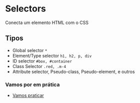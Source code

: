 # Selectors

Conecta um elemento HTML com o CSS

## Tipos

* Global selector `*`
* Element/Type selector `h1, h2, p, div`
* ID selector `#box, #container`
* Class Selector `.red, .m-4`
* Attribute selector, Pseudo-class, Pseudo-element, e outros

### Vamos por em prática

- [Vamos praticar](https://github.com/Nathan-Andrade/o-guia-estelar-de-css/tree/master/selectors-exercise)